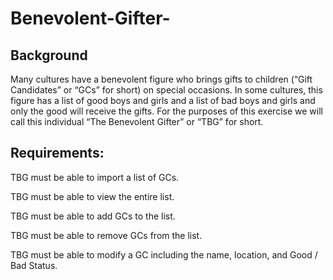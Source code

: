 # Benevolent-Gifter-

## Background
Many cultures have a benevolent figure who brings gifts to children (“Gift Candidates” or “GCs” for short) on special occasions. In some cultures, this figure has a list of good boys and girls and a list of bad boys and girls and only the good will receive the gifts. For the purposes of this exercise we will call this individual “The Benevolent Gifter” or “TBG” for short.

## Requirements:
TBG must be able to import a list of GCs.

TBG must be able to view the entire list.

TBG must be able to add GCs to the list.

TBG must be able to remove GCs from the list.

TBG must be able to modify a GC including the name, location, and Good / Bad Status.
